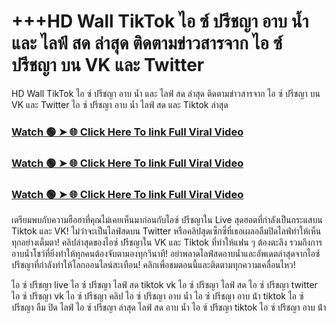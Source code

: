 # +++HD Wall TikTok ไอ ซ์ ปรีชญา อาบ น้ำ และ ไลฟ์ สด ล่าสุด ติดตามข่าวสารจาก ไอ ซ์ ปรีชญา บน VK และ Twitter

HD Wall TikTok ไอ ซ์ ปรีชญา อาบ น้ำ และ ไลฟ์ สด ล่าสุด ติดตามข่าวสารจาก ไอ ซ์ ปรีชญา บน VK และ Twitter
ไอ ซ์ ปรีชญา อาบ น้ำ ไลฟ์ สด และ Tiktok ล่าสุด

### [Watch 🟢 ➤ 🌐 Click Here To link Full Viral Video](https://ivooxnews.today/leak-video-vk/)

### [Watch 🟢 ➤ 🌐 Click Here To link Full Viral Video](https://ivooxnews.today/leak-video-vk/)

### [Watch 🟢 ➤ 🌐 Click Here To link Full Viral Video](https://ivooxnews.today/leak-video-vk/)

เตรียมพบกับความฮือฮาที่คุณไม่เคยเห็นมาก่อนกับไอซ์ ปรีชญาใน Live สุดฮอตที่กำลังเป็นกระแสบน Tiktok และ VK! ไม่ว่าจะเป็นไลฟ์สดบน Twitter หรือคลิปสุดเซ็กซี่ที่เธอเผลอลืมปิดไลฟ์ทำให้เห็นทุกอย่างเต็มตา! คลิปล่าสุดของไอซ์ ปรีชญาใน VK และ Tiktok ที่ทำให้แฟน ๆ ต้องตะลึง รวมถึงการอาบน้ำโชว์ที่ยิ่งทำให้ทุกคนต้องจับตามองทุกวินาที! อย่าพลาดไลฟ์สดอาบน้ำและอัพเดตล่าสุดจากไอซ์ ปรีชญาที่กำลังทำให้โลกออนไลน์สะเทือน! คลิกเพื่อชมตอนนี้และติดตามทุกความเคลื่อนไหว!


ไอ ซ์ ปรีชญา live
ไอ ซ์ ปรีชญา ไลฟ์ สด tiktok vk
ไอ ซ์ ปรีชญา ไลฟ์ สด
ไอ ซ์ ปรีชญา twitter
ไอ ซ์ ปรีชญา vk
ไอ ซ์ ปรีชญา คลิป
ไอ ซ์ ปรีชญา อาบ น้ำ
ไอ ซ์ ปรีชญา อาบ น้ํา tiktok
ไอ ซ์ ปรีชญา ลืม ปิด ไลฟ์
ไอ ซ์ ปรีชญา ล่าสุด
ไลฟ์ สด อาบ น้ำ
ไอ ซ์ ปรีชญา tiktok
ไอ ซ์ ปรีชญา อาบ น้ํา
